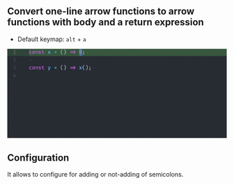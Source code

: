
## Convert one-line arrow functions to arrow functions with body and a return expression
- Default keymap: `alt` + `a`

![](https://raw.githubusercontent.com/germtb/gifs/master/to-arrow.gif)

## Configuration
It allows to configure for adding or not-adding of semicolons.
